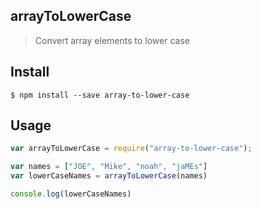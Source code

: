 ## arrayToLowerCase
> Convert array elements to lower case

## Install
```
$ npm install --save array-to-lower-case
```

## Usage
```javascript
var arrayToLowerCase = require("array-to-lower-case");

var names = ["JOE", "Mike", "noah", "jaMEs"]
var lowerCaseNames = arrayToLowerCase(names)

console.log(lowerCaseNames)
```
